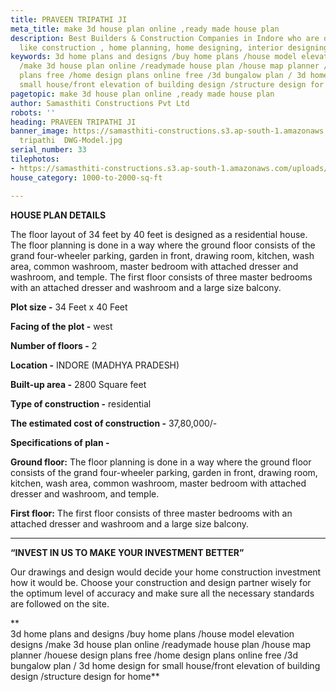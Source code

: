 ```yaml
---
title: PRAVEEN TRIPATHI JI
meta_title: make 3d house plan online ,ready made house plan
description: Best Builders & Construction Companies in Indore who are offering services
  like construction , home planning, home designing, interior designing.
keywords: 3d home plans and designs /buy home plans /house model elevation designs
  /make 3d house plan online /readymade house plan /house map planner /houese design
  plans free /home design plans online free /3d bungalow plan / 3d home design for
  small house/front elevation of building design /structure design for home
pagetopic: make 3d house plan online ,ready made house plan
author: Samasthiti Constructions Pvt Ltd
robots: ''
heading: PRAVEEN TRIPATHI JI
banner_image: https://samasthiti-constructions.s3.ap-south-1.amazonaws.com/uploads/PRAVEEN
  tripathi  DWG-Model.jpg
serial_number: 33
tilephotos:
- https://samasthiti-constructions.s3.ap-south-1.amazonaws.com/uploads/PRAVEEN tripathi  DWG-Model.jpg
house_category: 1000-to-2000-sq-ft

---
```

**HOUSE PLAN DETAILS**

The floor layout of 34 feet by 40 feet is designed as a residential house. The floor planning is done in a way where the ground floor consists of the grand four-wheeler parking, garden in front, drawing room, kitchen, wash area, common washroom, master bedroom with attached dresser and washroom, and temple. The first floor consists of three master bedrooms with an attached dresser and washroom and a large size balcony.

**Plot size -** 34 Feet x 40 Feet

**Facing of the plot -** west

**Number of floors -** 2

**Location -** INDORE (MADHYA PRADESH)

**Built-up area -** 2800 Square feet

**Type of construction -** residential

**The estimated cost of construction -** 37,80,000/-

**Specifications of plan -**

**Ground floor:** The floor planning is done in a way where the ground floor consists of the grand four-wheeler parking, garden in front, drawing room, kitchen, wash area, common washroom, master bedroom with attached dresser and washroom, and temple.

**First floor:** The first floor consists of three master bedrooms with an attached dresser and washroom and a large size balcony.

***

**“INVEST IN US TO MAKE YOUR INVESTMENT BETTER”**

Our drawings and design would decide your home construction investment how it would be. Choose your construction and design partner wisely for the optimum level of accuracy and make sure all the necessary standards are followed on the site.

**  
3d home plans and designs /buy home plans /house model elevation designs /make 3d house plan online /readymade house plan /house map planner /houese design plans free /home design plans online free /3d bungalow plan / 3d home design for small house/front elevation of building design /structure design for home**